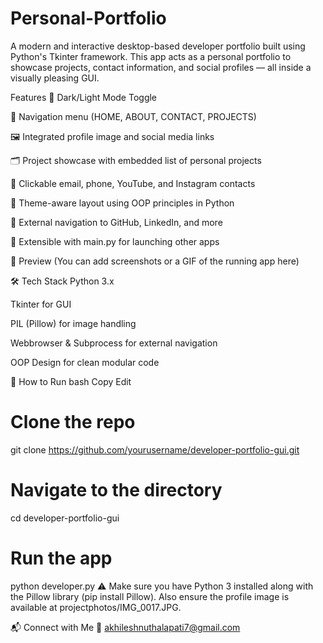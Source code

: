 # Personal-Portfolio
A modern and interactive desktop-based developer portfolio built using Python's Tkinter framework. This app acts as a personal portfolio to showcase projects, contact information, and social profiles — all inside a visually pleasing GUI.

Features
🌙 Dark/Light Mode Toggle

🧭 Navigation menu (HOME, ABOUT, CONTACT, PROJECTS)

🖼️ Integrated profile image and social media links

🗂️ Project showcase with embedded list of personal projects

📧 Clickable email, phone, YouTube, and Instagram contacts

🎨 Theme-aware layout using OOP principles in Python

🔗 External navigation to GitHub, LinkedIn, and more

🧪 Extensible with main.py for launching other apps

📸 Preview
(You can add screenshots or a GIF of the running app here)

🛠️ Tech Stack
Python 3.x

Tkinter for GUI

PIL (Pillow) for image handling

Webbrowser & Subprocess for external navigation

OOP Design for clean modular code

📂 How to Run
bash
Copy
Edit
# Clone the repo
git clone https://github.com/yourusername/developer-portfolio-gui.git

# Navigate to the directory
cd developer-portfolio-gui

# Run the app
python developer.py
⚠ Make sure you have Python 3 installed along with the Pillow library (pip install Pillow). Also ensure the profile image is available at projectphotos/IMG_0017.JPG.

📬 Connect with Me
📧 akhileshnuthalapati7@gmail.com
